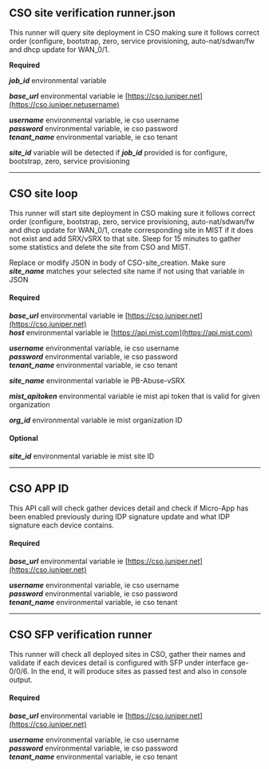 
## CSO site verification runner.json
This runner will query site deployment in CSO making sure it follows correct order (configure, bootstrap, zero, service provisioning, auto-nat/sdwan/fw and dhcp update for WAN_0/1.

**Required**

***job_id*** environmental variable

***base_url*** environmental variable ie [https://cso.juniper.net](https://cso.juniper.netusername)

***username*** environmental variable, ie cso username  
***password*** environmental variable, ie cso password  
***tenant_name*** environmental variable, ie cso tenant

***site_id*** variable will be detected if ***job_id*** provided is for configure, bootstrap, zero, service provisioning

---
## CSO site loop
This runner will start site deployment in CSO making sure it follows correct order (configure, bootstrap, zero, service provisioning, auto-nat/sdwan/fw and dhcp update for WAN_0/1, create corresponding site in MIST if it does not exist and add SRX/vSRX to that site. Sleep for 15 minutes to gather some statistics and delete the site from CSO and MIST.

Replace or modify JSON in body of CSO-site_creation. Make sure ***site_name*** matches your selected site name if not using that variable in JSON

#### **Required**

***base_url*** environmental variable ie [https://cso.juniper.net](https://cso.juniper.net)  
***host*** environmental variable ie [https://api.mist.com](https://api.mist.com)

***username*** environmental variable, ie cso username  
***password*** environmental variable, ie cso password  
***tenant_name*** environmental variable, ie cso tenant

***site_name*** environmental variable ie PB-Abuse-vSRX

***mist_apitoken*** environmental variable ie mist api token that is valid for given organization

***org_id*** environmental variable ie mist organization ID


#### **Optional**

***site_id*** environmental variable ie mist site ID

---

## CSO APP ID
This API call will check gather devices detail and check if Micro-App has been enabled previously during IDP signature update and what IDP signature each device contains.

#### **Required**

***base_url*** environmental variable ie [https://cso.juniper.net](https://cso.juniper.net)  

***username*** environmental variable, ie cso username  
***password*** environmental variable, ie cso password  
***tenant_name*** environmental variable, ie cso tenant

---

## CSO SFP verification runner
This runner will check all deployed sites in CSO, gather their names and validate if each devices detail is configured with SFP under interface ge-0/0/6. In the end, it will produce sites as passed test and also in console output.

#### **Required**

***base_url*** environmental variable ie [https://cso.juniper.net](https://cso.juniper.net)  

***username*** environmental variable, ie cso username  
***password*** environmental variable, ie cso password  
***tenant_name*** environmental variable, ie cso tenant
